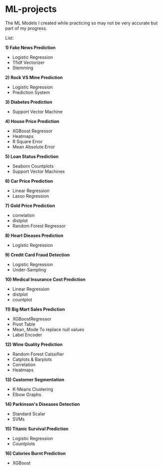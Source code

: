 # ML-projects
The ML Models I created while practicing so may not be very accurate but part of my progress.

List:

**1) Fake News Prediction** 
- Logistic Regression
- Tfidf Vectorizer
- Stemming

**2) Rock VS Mine Prediction** 
- Logistic Regression
- Prediction System

**3) Diabetes Prediction** 
- Support Vector Machine 

**4) House Price Prediction**
- XGBoost Regressor
- Heatmaps
- R Square Error
- Mean Absolute Error

**5) Loan Status Prediction**
- Seaborn Countplots
- Support Vector Machines

**6) Car Price Prediction**
- Linear Regression
- Lasso Regression

**7) Gold Price Prediction**
- correlation
- distplot
- Random Forest Regressor

**8) Heart Dieases Prediction**
- Logistic Regression

**9) Credit Card Fraud Detection**
- Logistic Regression
- Under-Sampling

**10) Medical Insurance Cost Prediction**
- Linear Regression
- distplot
- countplot

**11) Big Mart Sales Prediction**
- XGBoostRegressor
- Pivot Table
- Mean, Mode To replace null values
- Label Encoder

**12) Wine Quality Prediction**
- Random Forest Calssifier
- Catplots & Barplots
- Correlation
- Heatmaps

**13) Customer Segmentation**
- K-Means Clustering
- Elbow Graphs

**14) Parkinson's Diseases Detection**
- Standard Scalar
- SVMs

**15) Titanic Survival Prediction**
- Logistic Regression
- Countplots

**16) Calories Burnt Prediction**
- XGBoost 

